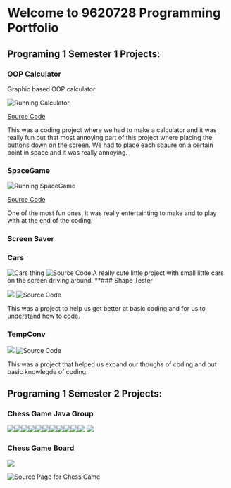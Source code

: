 # Welcome to 9620728 Programming Portfolio

## Programing 1 Semester 1 Projects:

### OOP Calculator

Graphic based OOP calculator

![Running Calculator](https://github.com/9620728/computer-programing1/blob/main/images/Calc.png?raw=true)

[Source Code](https://github.com/9620728/computer-programing1/upload/main/src/Calculator](https://github.com/9620728/computer-programing1/tree/main/src))

This was a coding project where we had to make a calculator and it was really fun but that most annoying part of this project where placing the buttons down on the screen. We had to place each sqaure on a certain point in space and it was really annoying.


### SpaceGame

![Running SpaceGame](https://github.com/9620728/computer-programing1/blob/main/images/SpaceGame.png?raw=true)

[Source Code](https://github.com/9620728/computer-programing1/tree/main/src/Calculator%5D(https%3A/github.com/9620728/computer-programing1/tree/main/src)/SpaceGame)

One of the most fun ones, it was really entertainting to make and to play with at the end of the coding.
### Screen Saver


### Cars 

![Cars thing](https://github.com/9620728/computer-programing1/blob/main/images/Cars.png)
![Source Code](https://github.com/9620728/computer-programing1/tree/main/src/Cars)
A really cute little project with small little cars on the screen driving around.
**### Shape Tester

![](https://github.com/9620728/computer-programing1/blob/main/images/Shapes.png)
![Source Code](https://github.com/9620728/computer-programing1/tree/main/src/shapes)

This was a project to help us get better at basic coding and for us to understand how to code.
### TempConv

![](https://github.com/9620728/computer-programing1/blob/main/images/TempConv.png)
![Source Code](https://github.com/9620728/computer-programing1/tree/main/src/TempConverter)

This was a project that helped us expand our thoughs of coding and out basic knowlegde of coding.
## Programing 1 Semester 2 Projects:

### Chess Game Java Group
![](https://github.com/9620728/computer-programing1/blob/main/images/Pawn_B.png)![](https://github.com/9620728/computer-programing1/blob/main/images/Pawn_W.png)![](https://github.com/9620728/computer-programing1/blob/main/images/King_B.png)![](https://github.com/9620728/computer-programing1/blob/main/images/King_W.png)![](https://github.com/9620728/computer-programing1/blob/main/images/Knight_B.png)![](https://github.com/9620728/computer-programing1/blob/main/images/Knight_W.png)![](https://github.com/9620728/computer-programing1/blob/main/images/Rook_B.png)![](https://github.com/9620728/computer-programing1/blob/main/images/Rook_W.png)![](https://github.com/9620728/computer-programing1/blob/main/images/Bishop_B.png)![](https://github.com/9620728/computer-programing1/blob/main/images/Bishop_W.png)![](https://github.com/9620728/computer-programing1/blob/main/images/Queen_B.png) ![](https://github.com/9620728/computer-programing1/blob/main/images/Queen_W.png)


### Chess Game Board 
![](https://github.com/9620728/computer-programing1/blob/main/images/update.png)

![Source Page for Chess Game](https://github.com/9620728/Java-Group-1)
